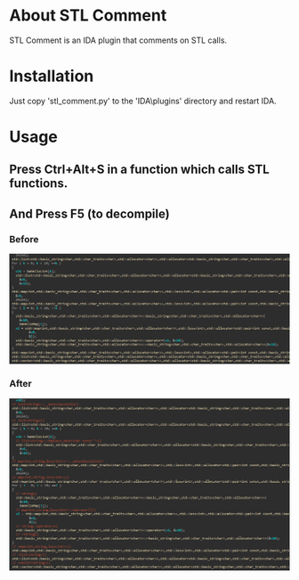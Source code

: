 # About STL Comment
STL Comment is an IDA plugin that comments on STL calls.

# Installation
Just copy 'stl_comment.py' to the 'IDA\plugins' directory and restart IDA.

# Usage
## Press Ctrl+Alt+S in a function which calls STL functions.
## And Press F5 (to decompile)

### Before
![before.png](images/before.png)

### After
![after.png](images/after.png)


